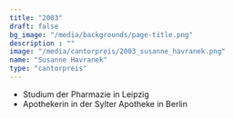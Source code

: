 ```yaml
---
title: "2003"
draft: false
bg_image: "/media/backgrounds/page-title.png"
description : ""
image: "/media/cantorpreis/2003_susanne_havranek.png"
name: "Susanne Havranek"
type: "cantorpreis"
---
```


- Studium der Pharmazie in Leipzig
- Apothekerin in der Sylter Apotheke in Berlin